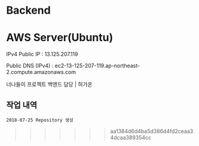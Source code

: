 
# Backend

# AWS Server(Ubuntu)
IPv4 Public IP : 13.125.207.119

Public DNS (IPv4) : ec2-13-125-207-119.ap-northeast-2.compute.amazonaws.com

너나들이 프로젝트 백엔드 담당 | 허가온

## 작업 내역
	2018-07-25 Repository 생성
>>>>>>> aa1384d6d4ba5d386d4fd2ceaa34dcaa389354cc
